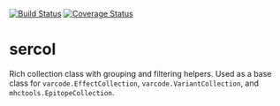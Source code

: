 [![Build Status](https://travis-ci.org/iskandr/sercol.svg?branch=master)](https://travis-ci.org/iskandr/sercol) [![Coverage Status](https://coveralls.io/repos/github/iskandr/sercol/badge.svg?branch=master)](https://coveralls.io/github/iskandr/sercol?branch=master)

# sercol
Rich collection class with grouping and filtering helpers. Used as a base class
for `varcode.EffectCollection`, `varcode.VariantCollection`, and `mhctools.EpitopeCollection`.
